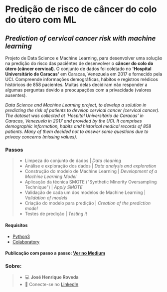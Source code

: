 # Predição de risco de câncer do colo do útero com ML
## *Prediction of cervical cancer risk with machine learning*

Projeto de Data Science e Machine Learning, para desenvolver uma solução na predição do risco das paciêntes de desenvolver o **câncer do colo do útero (câncer cervical)**. O conjunto de dados foi coletado no **'Hospital Universitário de Caracas'** em Caracas, Venezuela em 2017 e fornecido pela UCI. Compreende informações demográficas, hábitos e registros médicos históricos de 858 pacientes. Muitas delas decidiram não responder a algumas perguntas devido a preocupações com a privacidade (valores ausentes).

*Data Science and Machine Learning project, to develop a solution in predicting the risk of patients to develop cervical cancer (cervical cancer). The dataset was collected at 'Hospital Universitário de Caracas' in Caracas, Venezuela in 2017 and provided by the UCI. It comprises demographic information, habits and historical medical records of 858 patients. Many of them decided not to answer some questions due to privacy concerns (missing values).*

### Passos

> - Limpeza do conjunto de dados | *Data cleaning*
> - Análise e exploração dos dados | *Data analysis and exploration*
> - Construção do modelo de Machine Learning | *Development of a Machine Learning Model*
> - Aplicação da técnica SMOTE ("Synthetic Minority Oversampling Technique") | *Apply SMOTE*
> - Validação de cada um dos modelos de Machine Learning | *Validation of models*
> - Criação do modelo para predição | *Creation of the prediction model*
> - Testes de predição | *Testing it*

#### Requisitos
- [Python3](https://www.python.org/)
- [Colaboratory](https://colab.research.google.com/)

#### Publicação com passo a passo: [Ver no Medium](https://medium.com/@zeh.henrique92/predi%C3%A7%C3%A3o-de-risco-de-c%C3%A2ncer-do-colo-do-%C3%BAtero-com-machine-learning-e4f34d6fbeb3)

### Sobre:

> - 💻 **José Henrique Roveda**
> - 📨 Conecte-se no [LinkedIn](https://www.linkedin.com/in/jhroveda/)
